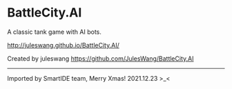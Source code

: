 BattleCity.AI
=============

A classic tank game with AI bots.

http://juleswang.github.io/BattleCity.AI/

Created by juleswang https://github.com/JulesWang/BattleCity.AI

----------------
Imported by SmartIDE team, Merry Xmas!
2021.12.23 >_<


